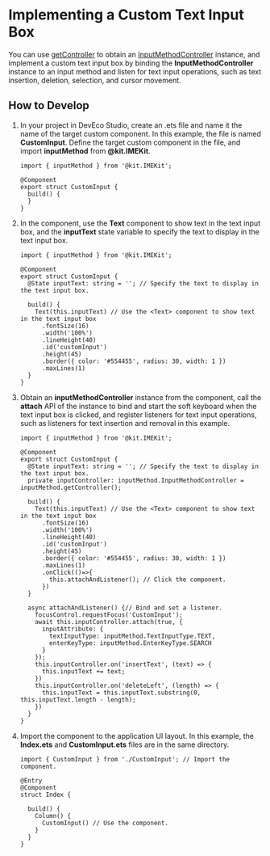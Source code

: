 # Implementing a Custom Text Input Box

You can use [getController](../reference/apis-ime-kit/js-apis-inputmethod.md#inputmethodgetcontroller9) to obtain an [InputMethodController](../reference/apis-ime-kit/js-apis-inputmethod.md#inputmethodcontroller) instance, and implement a custom text input box by binding the **InputMethodController** instance to an input method and listen for text input operations, such as text insertion, deletion, selection, and cursor movement.

## How to Develop

1. In your project in DevEco Studio, create an .ets file and name it the name of the target custom component. In this example, the file is named **CustomInput**. Define the target custom component in the file, and import **inputMethod** from **@kit.IMEKit**.

   ```ets
   import { inputMethod } from '@kit.IMEKit';
   
   @Component
   export struct CustomInput {
     build() {
     }
   }
   ```

2. In the component, use the **Text** component to show text in the text input box, and the **inputText** state variable to specify the text to display in the text input box.

   ```ets
   import { inputMethod } from '@kit.IMEKit';
   
   @Component
   export struct CustomInput {
     @State inputText: string = ''; // Specify the text to display in the text input box.
     
     build() {
       Text(this.inputText) // Use the <Text> component to show text in the text input box
         .fontSize(16)
         .width('100%')
         .lineHeight(40)
         .id('customInput')
         .height(45)
         .border({ color: '#554455', radius: 30, width: 1 })
         .maxLines(1)
     }
   }
   ```

3. Obtain an **inputMethodController** instance from the component, call the **attach** API of the instance to bind and start the soft keyboard when the text input box is clicked, and register listeners for text input operations, such as listeners for text insertion and removal in this example.

   ```ets
   import { inputMethod } from '@kit.IMEKit';
   
   @Component
   export struct CustomInput {
     @State inputText: string = ''; // Specify the text to display in the text input box.
     private inputController: inputMethod.InputMethodController = inputMethod.getController();
   
     build() {
       Text(this.inputText) // Use the <Text> component to show text in the text input box
         .fontSize(16)
         .width('100%')
         .lineHeight(40)
         .id('customInput')
         .height(45)
         .border({ color: '#554455', radius: 30, width: 1 })
         .maxLines(1)
         .onClick(()=>{
           this.attachAndListener(); // Click the component.
         })
     }
   
     async attachAndListener() {// Bind and set a listener.
       focusControl.requestFocus('CustomInput');
       await this.inputController.attach(true, {
         inputAttribute: {
           textInputType: inputMethod.TextInputType.TEXT,
           enterKeyType: inputMethod.EnterKeyType.SEARCH
         }
       });
       this.inputController.on('insertText', (text) => {
         this.inputText += text;
       })
       this.inputController.on('deleteLeft', (length) => {
         this.inputText = this.inputText.substring(0, this.inputText.length - length);
       })
     }
   }
   ```

4. Import the component to the application UI layout. In this example, the **Index.ets** and **CustomInput.ets** files are in the same directory.

   ```ets
   import { CustomInput } from './CustomInput'; // Import the component.
   
   @Entry
   @Component
   struct Index {
   
     build() {
       Column() {
         CustomInput() // Use the component.
       }
     }
   }
   ```
